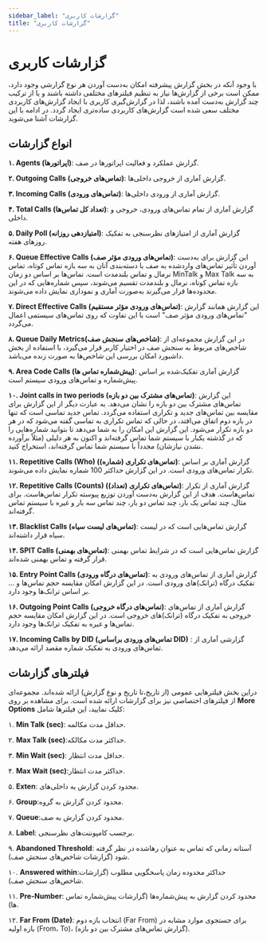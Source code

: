 ```yaml
---
sidebar_label: "گزارشات کاربری"
title: "گزارشات کاربری"
---
```


# گزارشات کاربری

با وجود آنکه در بخش گزارش پیشرفته امکان به‌‌دست آوردن هر نوع گزارشی وجود دارد، ممکن است برخی از گزارش‌‌ها نیاز به تنظیم فیلتر‌‌های مختلفی داشته باشند و یا از ترکیب چند گزارش به‌‌دست آمده باشند، لذا در گزارش‌‌گیری کاربری با ایجاد گزارش‌‌های کاربردی مختلف سعی شده است گزارش‌‌های کاربردی ساده‌تری ایجاد گردد. در ادامه با این گزارشات آشنا می‌‌شوید.


## انواع گزارشات

**۱. Agents (اپراتورها)**: گزارش عملکرد و فعالیت اپراتور‌‌ها در صف.

**۲. Outgoing Calls (تماس‌‌های خروجی)**: گزارش آماری از خروجی داخلی‌‌ها.

**۳. Incoming Calls (تماس‌‌های ورودی)**: گزارش آماری از ورودی داخلی‌‌ها.

**۴. Total Calls (تعداد کل تماس‌ها)**: گزارش آماری از تمام تماس‌‌های ورودی، خروجی و داخلی.

**۵. Daily Poll (امتیازدهی روزانه)**: گزارش آماری از امتیاز‌‌های نظرسنجی به تفکیک روزهای هفته.

**۶. Queue Effective Calls (تماس‌‌های ورودی مؤثر صف)**: این گزارش برای به‌‌دست آوردن تأثیر تماس‌‌های واردشده به صف با دسته‌‌بندی آنان به سه بازه تماس کوتاه، تماس نرمال و تماس بلندمدت است. تماس‌‌ها بر اساس دو زمان MinTalk و Max Talk به سه بازه تماس کوتاه، نرمال و بلندمدت تقسیم می‌شوند، سپس شماره‌‌هایی که در این محدوده‌‌ها قرار می‌‌گیرند به‌‌صورت آماری و نموداری نمایش داده می‌شوند.

**۷. Direct Effective Calls (تماس‌‌های ورودی مؤثر مستقیم)**: این گزارش همانند گزارش "تماس‌‌های ورودی مؤثر صف" است با این تفاوت که روی تماس‌‌های سیستمی اعمال می‌‌گردد.

**۸. Queue Daily Metrics(شاخص‌های سنجش صف)**: در این گزارش‌ مجموعه‌ای از شاخص‌های مربوط به سنجش صف در اختیار کاربر قرار می‌گیرد، با استفاده از بخش داشبورد امکان بررسی این شاخص‌ها به صورت زنده می‌باشد.


**۹. Area Code Calls (پیش‌‌شماره تماس ها)**: گزارش آماری تفکیک‌شده بر اساس پیش‌‌شماره و تماس‌‌های ورودی سیستم است.

**۱۰. Joint calls in two periods (تماس‌های مشترک بین دو بازه)**: این گزارش تماس‌های مشترک بین دو بازه را نشان می‌دهد. به عبارت دیگر از این گزارش برای مقایسه بین تماس‌های جدید و تکراری استفاده می‌گردد. تماس جدید تماسی است که تنها در بازه دوم اتفاق می‌افتد، در حالی که تماس تکراری به تماسی گفته می‌شود که در هر دو بازه تکرار می‌شود. این گزارش این امکان را به شما می‌دهد تا بتوانید شماره‌هایی را که در گذشته یکبار با سیستم شما تماس گرفته‌اند و اکنون به هر دلیلی (مثلاً برآورده نشدن نیازشان) مجدداً با سیستم شما تماس گرفته‌اند، استخراج کنید.

**۱۱. Repetitive Calls (Who) (تماس‌‌های تکراری (شماره))**: گزارش آماری بر اساس تکرار تماس‌‌های ورودی است. در این گزارش حداکثر 100 شماره نمایش داده می‌شوند.

**۱۲. Repetitive Calls (Counts) (تماس‌های تکراری (تعداد))**: گزارش آماری از تکرار تماس‌هاست. هدف از این گزارش به‌دست آوردن توزیع پیوسته تکرار تماس‌هاست. برای مثال، چند تماس یک بار، چند تماس دو بار، چند تماس سه بار و غیره با سیستم تماس گرفته‌اند.

**۱۳. Blacklist Calls (تماس‌‌های لیست سیاه)**: گزارش تماس‌‌هایی است که در لیست سیاه قرار داشته‌‌اند.

**۱۴. SPIT Calls (تماس‌‌های بهمنی)**: گزارش تماس‌‌هایی است که در شرایط تماس بهمنی قرار گرفته و تماس بهمنی شده‌‌اند.

**۱۵. Entry Point Calls (تماس‌‌های درگاه ورودی)**: گزارش آماری از تماس‌‌های ورودی به تفکیک درگاه (ترانک)‌‌های ورودی است. در این گزارش امکان مقایسه حجم تماس‌‌ها و ... بر اساس ترانک‌‌ها وجود دارد.

**۱۶. Outgoing Point Calls (تماس‌‌های درگاه خروجی)**: گزارش آماری از تماس‌‌های خروجی به تفکیک درگاه (ترانک)‌‌های خروجی است. در این گزارش امکان مقایسه حجم تماس‌‌ها و غیره به تفکیک ترانک‌‌ها وجود دارد.

**۱۷.  Incoming Calls by DID (تماس‌های ورودی براساس DID)** : گزارشی آماری از تماس‌های ورودی به تفکیک شماره مقصد ارائه می‌دهد.


## فیلتر‌های گزارشات 

دراین بخش فیلترهایی عمومی (از تاریخ،تا تاریخ و نوع گزارش) ارائه شده‌اند. مجموعه‌ای از فیلتر‌های اختصاصی نیز برای گزارشات ارائه شده است. برای مشاهده بر روی **More Options** کلیک نمایید، این فیلتر‌ها شامل: 

۱. **Min Talk (sec)**: حداقل مدت مکالمه.

۲. **Max Talk (sec)**:حداکثر مدت مکالکه.

۳. **Min Wait (sec)**: حداقل مدت انتظار.

۴. **Max Wait (sec)**:حداکثر مدت انتظار.

۵. **Exten**: محدود کردن گزارش یه داخلی‌های.

۶. **Group**:محدود کردن گزارش به گروه.

۷. **Queue**:محدود کردن گزارش به صف.

۸. **Label**: برجسب کامپوننت‌های نظرسنجی.

۹. **Abandoned Threshold**: آستانه زمانی که تماس به عنوان رهاشده در نظر گرفته شود (گزارشات شاخص‌های سنجش صف).

۱۰. **Answered within**:حداکثر محدوده زمان پاسخگویی مطلوب (گزارشات شاخص‌های سنجش صف).

۱۱. **Pre-Number**: محدود کردن گزارش به پیش‌شماره‌ها (گزارشات پیش‌‌شماره تماس ها).

۱۲. **Far From (Date)**: انتخاب بازه دوم (Far From) برای جستجوی موارد مشابه در بازه اولیه (From، To)، (گزارش تماس‌های مشترک بین دو بازه).

